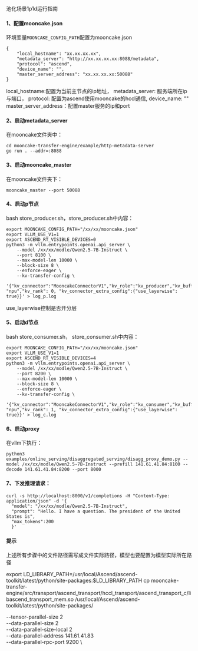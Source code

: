 池化场景1p1d运行指南

#### 1、配置mooncake.json

环境变量`MOONCAKE_CONFIG_PATH`配置为mooncake.json

```
{
    "local_hostname": "xx.xx.xx.xx",
    "metadata_server": "http://xx.xx.xx.xx:8088/metadata",
    "protocol": "ascend",
    "device_name": "",
    "master_server_address": "xx.xx.xx.xx:50088"
}
```

local\_hostname:配置为当前主节点的ip地址，
metadata\_server: 服务端所在ip与端口，
protocol: 配置为ascend使用mooncake的hccl通信,
device\_name: ""
master\_server\_address：配置master服务的ip和port

#### 2、启动metadata\_server

在mooncake文件夹中：

```
cd mooncake-transfer-engine/example/http-metadata-server
go run . --addr=:8088
```

#### 3、启动mooncake\_master

在mooncake文件夹下：

```
mooncake_master --port 50088
```

#### 4、启动p节点

bash store\_producer.sh，store\_producer.sh中内容：

```
export MOONCAKE_CONFIG_PATH="/xx/xx/mooncake.json"
export VLLM_USE_V1=1
export ASCEND_RT_VISIBLE_DEVICES=0
python3 -m vllm.entrypoints.openai.api_server \
    --model /xx/xx/modle/Qwen2.5-7B-Instruct \
    --port 8100 \
    --max-model-len 10000 \
    --block-size 8 \
    --enforce-eager \
    --kv-transfer-config \
    '{"kv_connector":"MooncakeConnectorV1","kv_role":"kv_producer","kv_buffer_device": "npu","kv_rank": 0, "kv_connector_extra_config":{"use_layerwise": true}}' > log_p.log

```

use\_layerwise控制是否开分层

#### 5、启动d节点

bash store\_consumer.sh， store\_consumer.sh中内容：

```
export MOONCAKE_CONFIG_PATH="/xx/xx/mooncake.json"
export VLLM_USE_V1=1
export ASCEND_RT_VISIBLE_DEVICES=4
python3 -m vllm.entrypoints.openai.api_server \
    --model /xx/xx/modle/Qwen2.5-7B-Instruct \
    --port 8200 \
    --max-model-len 10000 \
    --block-size 8 \
    --enforce-eager \
    --kv-transfer-config \
    '{"kv_connector":"MooncakeConnectorV1","kv_role":"kv_consumer","kv_buffer_device": "npu","kv_rank": 1, "kv_connector_extra_config":{"use_layerwise": true}}' > log_c.log

```

#### 6、启动proxy

在vllm下执行：

```
python3 examples/online_serving/disaggregated_serving/disagg_proxy_demo.py --model /xx/xx/modle/Qwen2.5-7B-Instruct --prefill 141.61.41.84:8100 --decode 141.61.41.84:8200 --port 8000
```

#### 7、下发推理请求：

```
curl -s http://localhost:8000/v1/completions -H "Content-Type: application/json" -d '{
  "model": "/xx/xx/modle/Qwen2.5-7B-Instruct",
  "prompt": "Hello. I have a question. The president of the United States is",  
  "max_tokens":200                                                              
  }'

```

#### 提示

上述所有步骤中的文件路径需写成文件实际路径，模型也要配置为模型实际所在路径

export LD_LIBRARY_PATH=/usr/local/Ascend/ascend-toolkit/latest/python/site-packages:$LD_LIBRARY_PATH
cp mooncake-transfer-engine/src/transport/ascend_transport/hccl_transport/ascend_transport_c/libascend_transport_mem.so /usr/local/Ascend/ascend-toolkit/latest/python/site-packages/



--tensor-parallel-size 2\
    --data-parallel-size 2 \
    --data-parallel-size-local 2 \
    --data-parallel-address 141.61.41.83 \
    --data-parallel-rpc-port 9200 \


